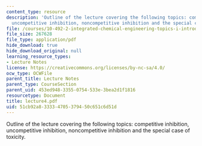 ```yaml
---
content_type: resource
description: 'Outline of the lecture covering the following topics: competitive inhibition,
  uncompetitive inhibition, noncompetitive inhibition and the special case of toxicity.'
file: /courses/10-492-2-integrated-chemical-engineering-topics-i-introduction-to-biocatalysis-fall-2004/51cb92a833334705379450c651c6d51d_lecture4.pdf
file_size: 267628
file_type: application/pdf
hide_download: true
hide_download_original: null
learning_resource_types:
- Lecture Notes
license: https://creativecommons.org/licenses/by-nc-sa/4.0/
ocw_type: OCWFile
parent_title: Lecture Notes
parent_type: CourseSection
parent_uid: 453ed948-3355-0754-533e-3bea2d1f1816
resourcetype: Document
title: lecture4.pdf
uid: 51cb92a8-3333-4705-3794-50c651c6d51d
---
```

Outline of the lecture covering the following topics: competitive inhibition, uncompetitive inhibition, noncompetitive inhibition and the special case of toxicity.